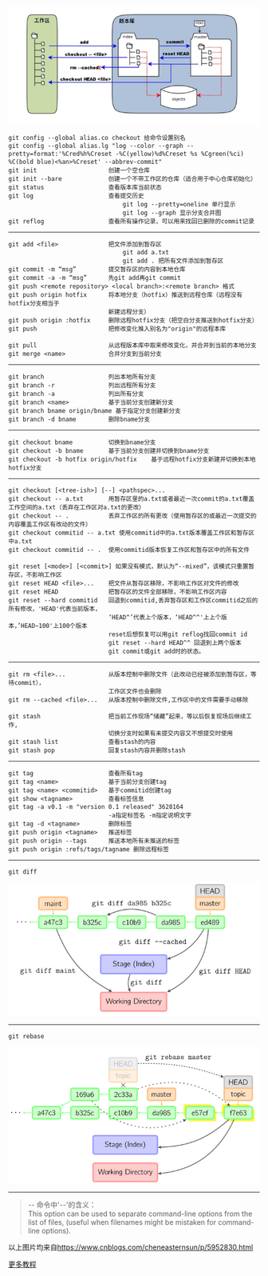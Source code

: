  ![](res/git_overview.png)

    git config --global alias.co checkout 给命令设置别名
    git config --global alias.lg "log --color --graph --pretty=format:'%Cred%h%Creset -%C(yellow)%d%Creset %s %Cgreen(%ci) %C(bold blue)<%an>%Creset' --abbrev-commit"
    git init                    创建一个空仓库
    git init --bare             创建一个不带工作区的仓库（适合用于中心仓库初始化）
    git status                  查看版本库当前状态
    git log                     查看提交历史
                                    git log --pretty=oneline 单行显示
                                    git log --graph 显示分支合并图
    git reflog                  查看所有操作记录，可以用来找回已删除的commit记录
***
    git add <file>              把文件添加到暂存区  
                                    git add a.txt  
                                    git add . 把所有文件添加到暂存区
    git commit -m “msg”         提交暂存区的内容到本地仓库
    git commit -a -m “msg”      先git add再git commit
    git push <remote repository> <local branch>:<remote branch> 格式
    git push origin hotfix      将本地分支（hotfix）推送到远程仓库（远程没有hotfix分支相当于
                                新建远程分支）
    git push origin :hotfix     删除远程hotfix分支（把空白分支推送到hotfix分支）
    git push                    把修改变化推入别名为"origin"的远程本库

    git pull                    从远程版本库中取来修改变化，并合并到当前的本地分支
    git merge <name>            合并分支到当前分支
***
    git branch                  列出本地所有分支
    git branch -r               列出远程所有分支
    git branch -a               列出所有分支
    git branch <name>           基于当前分支创建新分支
    git branch bname origin/bname 基于指定分支创建新分支
    git branch -d bname         删除bname分支
***
    git checkout bname          切换到bname分支
	git checkout -b bname       基于当前分支创建并切换到bname分支
	git checkout -b hotfix origin/hotfix    基于远程hotfix分支新建并切换到本地hotfix分支
***
    git checkout [<tree-ish>] [--] <pathspec>...
    git checkout -- a.txt       用暂存区里的a.txt或者最近一次commit的a.txt覆盖工作空间的a.txt（丢弃在工作区对a.txt的更改）
    git checkout -- .           丢弃工作区的所有更改（使用暂存区的或最近一次提交的内容覆盖工作区有改动的文件） 
    git checkout commitid -- a.txt 使用commitid中的a.txt版本覆盖工作区和暂存区中a.txt
    git checkout commitid -- .  使用commitid版本恢复工作区和暂存区中的所有文件   

    git reset [<mode>] [<commit>] 如果没有模式，默认为“--mixed”，该模式只重置暂存区，不影响工作区
    git reset HEAD <file>...    把文件从暂存区移除，不影响工作区对文件的修改
    git reset HEAD              把暂存区的文件全部移除，不影响工作区内容    
    git reset --hard commitid   回退到commitid,丢弃暂存区和工作区commitid之后的所有修改，'HEAD'代表当前版本，
                                ‘HEAD^’代表上个版本，‘HEAD^^'上上个版本，’HEAD~100'上100个版本
                                reset后想恢复可以用git reflog找回commit id
                                git reset --hard HEAD^^ 回退到上两个版本
                                git commit或git add时的状态。
***
    git rm <file>...            从版本控制中删除文件（此改动已经被添加到暂存区，等待commit），
                                工作区文件也会删除
    git rm --cached <file>...   从版本控制中删除文件,工作区中的文件需要手动移除

    git stash                   把当前工作现场“储藏”起来，等以后恢复现场后继续工作,
                                切换分支时如果有未提交内容又不想提交时使用
    git stash list              查看stash的内容
    git stash pop               回复stash内容并删除stash

***
    git tag                     查看所有tag
    git tag <name>              基于当前分支创建tag
    git tag <name> <commitid>   基于commitid创建tag
    git show <tagname>          查看标签信息
    git tag -a v0.1 -m "version 0.1 released" 3628164 
                                -a指定标签名 -m指定说明文字
    git tag -d <tagname>        删除标签
    git push origin <tagname>   推送标签
    git push origin --tags      推送本地所有未推送的标签
    git push origin :refs/tags/tagname 删除远程标签
***
    git diff 
![](res/gitdiff.jpg)
***
    git rebase
![](res/gitrebase.jpg)
***
> -- 命令中'--'的含义：  
This option can be used to separate command-line options from the
list of files, (useful when filenames might be mistaken for
command-line options).

以上图片均来自<https://www.cnblogs.com/cheneasternsun/p/5952830.html>  

[更多教程](https://www.cnblogs.com/cheneasternsun/p/5952830.html) 